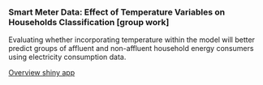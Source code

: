 ### Smart Meter Data: Effect of Temperature Variables on Households Classification [group work]
Evaluating whether incorporating temperature within the model will better predict groups of affluent and non-affluent household energy consumers using electricity consumption data.

[Overview shiny app](https://theturtles.shinyapps.io/eda-group-project/)
